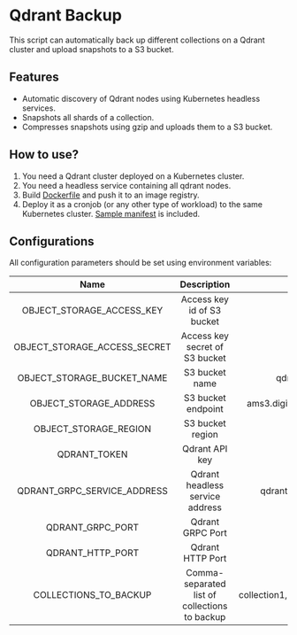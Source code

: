 # Qdrant Backup

This script can automatically back up different collections on a Qdrant cluster and upload snapshots to a S3 bucket.

## Features

+ Automatic discovery of Qdrant nodes using Kubernetes headless services.
+ Snapshots all shards of a collection.
+ Compresses snapshots using gzip and uploads them to a S3 bucket.

## How to use?

1. You need a Qdrant cluster deployed on a Kubernetes cluster.
2. You need a headless service containing all qdrant nodes.
3. Build [Dockerfile](Dockerfile) and push it to an image registry.
4. Deploy it as a cronjob (or any other type of workload) to the same Kubernetes cluster. [Sample manifest](backup.yaml) is included.

## Configurations

All configuration parameters should be set using environment variables:

|             Name             |                  Description                  |               Example               |
|:----------------------------:|:---------------------------------------------:|:-----------------------------------:|
|  OBJECT_STORAGE_ACCESS_KEY   |          Access key id of S3 bucket           |                  -                  |
| OBJECT_STORAGE_ACCESS_SECRET |        Access key secret of S3 bucket         |                  -                  |
|  OBJECT_STORAGE_BUCKET_NAME  |                S3 bucket name                 |           qdrant-backups            |
|    OBJECT_STORAGE_ADDRESS    |              S3 bucket endpoint               |     ams3.digitaloceanspaces.com     |
|    OBJECT_STORAGE_REGION     |               S3 bucket region                |                ams3                 |
|         QDRANT_TOKEN         |                Qdrant API key                 |                  -                  |
| QDRANT_GRPC_SERVICE_ADDRESS  |        Qdrant headless service address        |       qdrant-headless.qdrant        |
|       QDRANT_GRPC_PORT       |               Qdrant GRPC Port                |                6334                 |
|       QDRANT_HTTP_PORT       |               Qdrant HTTP Port                |                6333                 |
|    COLLECTIONS_TO_BACKUP     | Comma-separated list of collections to backup | collection1,collection2,collection3 |

